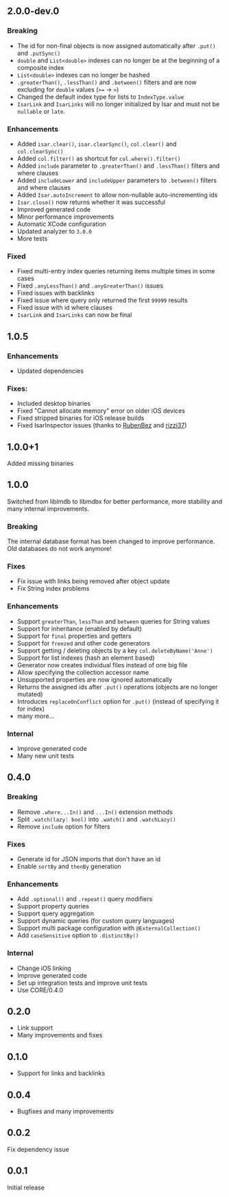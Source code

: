 ## 2.0.0-dev.0

### Breaking
- The id for non-final objects is now assigned automatically after `.put()` and `.putSync()`
- `double` and `List<double>` indexes can no longer be at the beginning of a composite index
- `List<double>` indexes can no longer be hashed
- `.greaterThan()`, `.lessThan()` and `.between()` filters and are now excluding for `double` values (`>=` -> `>`)
- Changed the default index type for lists to `IndexType.value`
- `IsarLink` and `IsarLinks` will no longer initialized by Isar and must not be `nullable` or `late`.

### Enhancements
- Added `isar.clear()`, `isar.clearSync()`, `col.clear()` and `col.clearSync()`
- Added `col.filter()` as shortcut for `col.where().filter()`
- Added `include` parameter to `.greaterThan()` and `.lessThan()` filters and where clauses
- Added `includeLower` and `includeUpper` parameters to `.between()` filters and where clauses
- Added `Isar.autoIncrement` to allow non-nullable auto-incrementing ids
- `Isar.close()` now returns whether it was successful
- Improved generated code
- Minor performance improvements
- Automatic XCode configuration
- Updated analyzer to `3.0.0`
- More tests

### Fixed
- Fixed multi-entry index queries returning items multiple times in some cases
- Fixed `.anyLessThan()` and `.anyGreaterThan()` issues
- Fixed issues with backlinks
- Fixed issue where query only returned the first `99999` results
- Fixed issue with id where clauses
- `IsarLink` and `IsarLinks` can now be final

## 1.0.5

### Enhancements
- Updated dependencies

### Fixes:
- Included desktop binaries
- Fixed "Cannot allocate memory" error on older iOS devices
- Fixed stripped binaries for iOS release builds
- Fixed IsarInspector issues (thanks to [RubenBez](https://github.com/RubenBez) and [rizzi37](https://github.com/rizzi37))

## 1.0.0+1

Added missing binaries

## 1.0.0

Switched from liblmdb to libmdbx for better performance, more stability and many internal improvements.

### Breaking
The internal database format has been changed to improve performance. Old databases do not work anymore!

### Fixes
- Fix issue with links being removed after object update
- Fix String index problems

### Enhancements
- Support `greaterThan`, `lessThan` and `between` queries for String values
- Support for inheritance (enabled by default)
- Support for `final` properties and getters
- Support for `freezed` and other code generators
- Support getting / deleting objects by a key `col.deleteByName('Anne')`
- Support for list indexes (hash an element based)
- Generator now creates individual files instead of one big file
- Allow specifying the collection accessor name
- Unsupported properties are now ignored automatically
- Returns the assigned ids after `.put()` operations (objects are no longer mutated)
- Introduces `replaceOnConflict` option for `.put()` (instead of specifying it for index)
- many more...

### Internal
- Improve generated code
- Many new unit tests

## 0.4.0

### Breaking
- Remove `.where...In()` and `...In()` extension methods
- Split `.watch(lazy: bool)` into `.watch()` and `.watchLazy()`
- Remove `include` option for filters

### Fixes
- Generate id for JSON imports that don't have an id
- Enable `sortBy` and `thenBy` generation

### Enhancements
- Add `.optional()` and `.repeat()` query modifiers
- Support property queries
- Support query aggregation
- Support dynamic queries (for custom query languages)
- Support multi package configuration with `@ExternalCollection()`
- Add `caseSensitive` option to `.distinctBy()`

### Internal
- Change iOS linking
- Improve generated code
- Set up integration tests and improve unit tests
- Use CORE/0.4.0

## 0.2.0
- Link support
- Many improvements and fixes

## 0.1.0
- Support for links and backlinks

## 0.0.4
- Bugfixes and many improvements

## 0.0.2
Fix dependency issue

## 0.0.1
Initial release